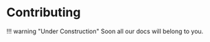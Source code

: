 Contributing
============

!!! warning "Under Construction"
    Soon all our docs will belong to you.
